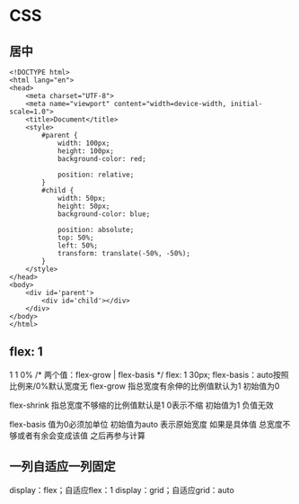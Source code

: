 # CSS
## 居中
```
<!DOCTYPE html>
<html lang="en">
<head>
	<meta charset="UTF-8">
	<meta name="viewport" content="width=device-width, initial-scale=1.0">
	<title>Document</title>
	<style>
		#parent {
			width: 100px;
			height: 100px;
			background-color: red;

			position: relative;
		}
		#child {
			width: 50px;
			height: 50px;
			background-color: blue;

			position: absolute;
			top: 50%;
			left: 50%;
			transform: translate(-50%, -50%);
		}
	</style>
</head>
<body>
	<div id='parent'>
		<div id='child'></div>
	</div>
</body>
</html>
```

## flex: 1
  1 1 0%
  /* 两个值：flex-grow | flex-basis */ 
  flex: 1 30px;
  flex-basis：auto按照比例来/0%默认宽度无
  flex-grow 指总宽度有余伸的比例值默认为1 初始值为0

  flex-shrink 指总宽度不够缩的比例值默认是1 0表示不缩 初始值为1 负值无效

  flex-basis 值为0必须加单位 初始值为auto 表示原始宽度 如果是具体值 总宽度不够或者有余会变成该值 之后再参与计算
## 一列自适应一列固定
  display：flex；自适应flex：1 
  display：grid；自适应grid：auto
